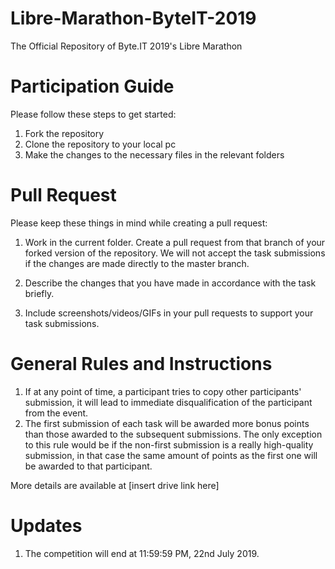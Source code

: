 # Libre-Marathon-ByteIT-2019
The Official Repository of Byte.IT 2019's Libre Marathon

# Participation Guide
Please follow these steps to get started:
1. Fork the repository
2. Clone the repository to your local pc
3. Make the changes to the necessary files in the relevant folders

# Pull Request
Please keep these things in mind while creating a pull request:

1. Work in the current folder. Create a pull request from that branch of your forked version of the repository. 
    We will not accept the task submissions if the changes are made directly to the master branch.

2. Describe the changes that you have made in accordance with the task briefly.

3. Include screenshots/videos/GIFs in your pull requests to support your task submissions.


# General Rules and Instructions
1. If at any point of time, a participant tries to copy other participants' submission, it will lead to immediate disqualification of the   participant from the event.
2. The first submission of each task will be awarded more bonus points than those awarded to the subsequent submissions. The only exception to this rule would be if the non-first submission is a really high-quality submission, in that case the same amount of points as the first one will be awarded to that participant.


More details are available at [insert drive link here]

# Updates
1. The competition will end at 11:59:59 PM, 22nd July 2019.
